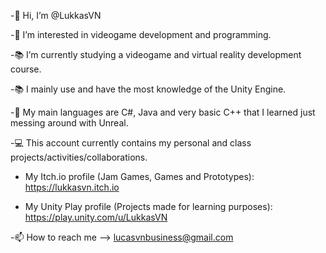 -👋 Hi, I’m @LukkasVN

-👀 I’m interested in videogame development and programming.

-📚 I’m currently studying a videogame and virtual reality development course.

-📚 I mainly use and have the most knowledge of the Unity Engine.

-🌱 My main languages are C#, Java and very basic C++ that I learned just messing around with Unreal.

-💻 This account currently contains my personal and class projects/activities/collaborations.

- My Itch.io profile (Jam Games, Games and Prototypes): https://lukkasvn.itch.io

- My Unity Play profile (Projects made for learning purposes): https://play.unity.com/u/LukkasVN

-📫 How to reach me --> lucasvnbusiness@gmail.com
<!---
LukasVN/LukasVN is a ✨ special ✨ repository because its `README.md` (this file) appears on your GitHub profile.
You can click the Preview link to take a look at your changes.
--->
